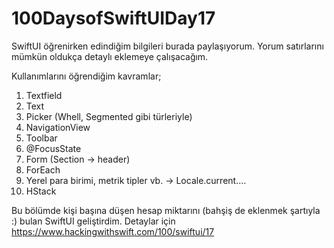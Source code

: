 # 100DaysofSwiftUIDay17

SwiftUI öğrenirken edindiğim bilgileri burada paylaşıyorum. Yorum satırlarını mümkün oldukça detaylı eklemeye çalışacağım.

Kullanımlarını öğrendiğim kavramlar;
1) Textfield
2) Text
3) Picker (Whell, Segmented gibi türleriyle)
4) NavigationView
5) Toolbar
6) @FocusState
7) Form (Section -> header)
8) ForEach
9) Yerel para birimi, metrik tipler vb. -> Locale.current.... 
10) HStack

Bu bölümde kişi başına düşen hesap miktarını (bahşiş de eklenmek şartıyla :) bulan SwiftUI geliştirdim. Detaylar için https://www.hackingwithswift.com/100/swiftui/17


